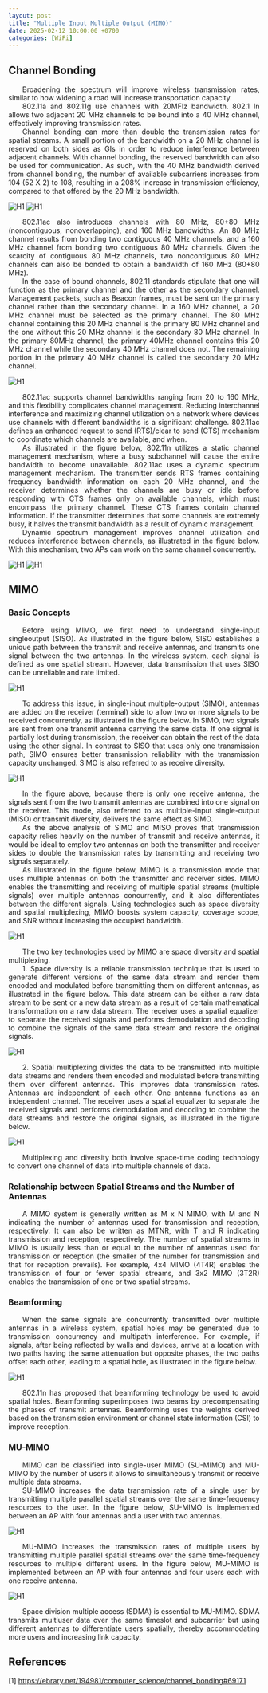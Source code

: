 ```yaml
---
layout: post
title: "Multiple Input Multiple Output (MIMO)"
date: 2025-02-12 10:00:00 +0700
categories: [WiFi]
---
```


## Channel Bonding

<div style="text-align: justify; text-indent: 2em;">
Broadening the spectrum will improve wireless transmission rates, similar to how widening a road will increase transportation capacity. 
</div>

<div style="text-align: justify; text-indent: 2em;">
802.11a and 802.11g use channels with 20MFIz bandwidth. 802.1 In allows two adjacent 20 MHz channels to be bound into a 40 MHz channel, effectively improving transmission rates.
</div>

<div style="text-align: justify; text-indent: 2em;">
Channel bonding can more than double the transmission rates for spatial streams. A small portion of the bandwidth on a 20 MHz channel is reserved on both sides as GIs in order to reduce interference between adjacent channels. With channel bonding, the reserved bandwidth can also be used for communication. As such, with the 40 MHz bandwidth derived from channel bonding, the number of available subcarriers increases from 104 (52 X 2) to 108, resulting in a 208% increase in transmission efficiency, compared to that offered by the 20 MHz bandwidth.
</div>

![H1](/assets/img/wifi/relation.png)
![H1](/assets/img/wifi/channelBoding.png)

<div style="text-align: justify; text-indent: 2em;">
802.11ac also introduces channels with 80 MHz, 80+80 MHz (noncontiguous, nonoverlapping), and 160 MHz bandwidths. An 80 MHz channel results from bonding two contiguous 40 MHz channels, and a 160 MHz channel from bonding two contiguous 80 MHz channels. Given the scarcity of contiguous 80 MHz channels, two noncontiguous 80 MHz channels can also be bonded to obtain a bandwidth of 160 MHz (80+80 MHz).
</div>

<div style="text-align: justify; text-indent: 2em;">
In the case of bound channels, 802.11 standards stipulate that one will function as the primary channel and the other as the secondary channel. Management packets, such as Beacon frames, must be sent on the primary channel rather than the secondary channel. In a 160 MHz channel, a 20 MHz channel must be selected as the primary channel. The 80 MHz channel containing this 20 MHz channel is the primary 80 MHz channel and the one without this 20 MHz channel is the secondary 80 MHz channel. In the primary 80MHz channel, the primary 40MHz channel contains this 20 MHz channel while the secondary 40 MHz channel does not. The remaining portion in the primary 40 MHz channel is called the secondary 20 MHz channel.
</div>

![H1](/assets/img/wifi/217.png)

<div style="text-align: justify; text-indent: 2em;">
802.11ac supports channel bandwidths ranging from 20 to 160 MHz, and this flexibility complicates channel management. Reducing interchannel interference and maximizing channel utilization on a network where devices use channels with different bandwidths is a significant challenge. 802.11ac defines an enhanced request to send (RTS)/clear to send (CTS) mechanism to coordinate which channels are available, and when.
</div>

<div style="text-align: justify; text-indent: 2em;">
As illustrated in the figure below, 802.11n utilizes a static channel management mechanism, where a busy subchannel will cause the entire bandwidth to become unavailable. 802.11ac uses a dynamic spectrum management mechanism. The transmitter sends RTS frames containing frequency bandwidth information on each 20 MHz channel, and the receiver determines whether the channels are busy or idle before responding with CTS frames only on available channels, which must encompass the primary channel. These CTS frames contain channel information. If the transmitter determines that some channels are extremely busy, it halves the transmit bandwidth as a result of dynamic management.
</div>

<div style="text-align: justify; text-indent: 2em;">
Dynamic spectrum management improves channel utilization and reduces interference between channels, as illustrated in the figure below. With this mechanism, two APs can work on the same channel concurrently.
</div>

![H1](/assets/img/wifi/219.png)
![H1](/assets/img/wifi/2191.png)

## MIMO
### Basic Concepts

<div style="text-align: justify; text-indent: 2em;">
Before using MIMO, we first need to understand single-input singleoutput (SISO). As illustrated in the figure below, SISO establishes a unique path between the transmit and receive antennas, and transmits one signal between the two antennas. In the wireless system, each signal is defined as one spatial stream. However, data transmission that uses SISO can be unreliable and rate limited.
</div>

![H1](/assets/img/wifi/SISO.png)

<div style="text-align: justify; text-indent: 2em;">
To address this issue, in single-input multiple-output (SIMO), antennas are added on the receiver (terminal) side to allow two or more signals to be received concurrently, as illustrated in the figure below. In SIMO, two signals are sent from one transmit antenna carrying the same data. If one signal is partially lost during transmission, the receiver can obtain the rest of the data using the other signal. In contrast to SISO that uses only one transmission path, SIMO ensures better transmission reliability with the transmission capacity unchanged. SIMO is also referred to as receive diversity.
</div>

![H1](/assets/img/wifi/MISO.png)

<div style="text-align: justify; text-indent: 2em;">
In the figure above, because there is only one receive antenna, the signals sent from the two transmit antennas are combined into one signal on the receiver. This mode, also referred to as multiple-input single-output (MISO) or transmit diversity, delivers the same effect as SIMO.
</div>

<div style="text-align: justify; text-indent: 2em;">
As the above analysis of SIMO and MISO proves that transmission capacity relies heavily on the number of transmit and receive antennas, it would be ideal to employ two antennas on both the transmitter and receiver sides to double the transmission rates by transmitting and receiving two signals separately.
</div>

<div style="text-align: justify; text-indent: 2em;">
As illustrated in the figure below, MIMO is a transmission mode that uses multiple antennas on both the transmitter and receiver sides. MIMO enables the transmitting and receiving of multiple spatial streams (multiple signals) over multiple antennas concurrently, and it also differentiates between the different signals. Using technologies such as space diversity and spatial multiplexing, MIMO boosts system capacity, coverage scope, and SNR without increasing the occupied bandwidth.
</div>

![H1](/assets/img/wifi/space.png)

<div style="text-align: justify; text-indent: 2em;">
The two key technologies used by MIMO are space diversity and spatial multiplexing.
</div>

<div style="text-align: justify; text-indent: 2em;">
1. Space diversity is a reliable transmission technique that is used to generate different versions of the same data stream and render them encoded and modulated before transmitting them on different antennas, as illustrated in the figure below. This data stream can be either a raw data stream to be sent or a new data stream as a result of certain mathematical transformation on a raw data stream. The receiver uses a spatial equalizer to separate the received signals and performs demodulation and decoding to combine the signals of the same data stream and restore the original signals.
</div>

![H1](/assets/img/wifi/space1.png)

<div style="text-align: justify; text-indent: 2em;">
2. Spatial multiplexing divides the data to be transmitted into multiple data streams and renders them encoded and modulated before transmitting them over different antennas. This improves data transmission rates. Antennas are independent of each other. One antenna functions as an independent channel. The receiver uses a spatial equalizer to separate the received signals and performs demodulation and decoding to combine the data streams and restore the original signals, as illustrated in the figure below.
</div>

![H1](/assets/img/wifi/space2.png)

<div style="text-align: justify; text-indent: 2em;">
Multiplexing and diversity both involve space-time coding technology to convert one channel of data into multiple channels of data.
</div>

### Relationship between Spatial Streams and the Number of Antennas

<div style="text-align: justify; text-indent: 2em;">
A MIMO system is generally written as M x N MIMO, with M and N indicating the number of antennas used for transmission and reception, respectively. It can also be written as MTNR, with T and R indicating transmission and reception, respectively. The number of spatial streams in MIMO is usually less than or equal to the number of antennas used for transmission or reception (the smaller of the number for transmission and that for reception prevails). For example, 4x4 MIMO (4T4R) enables the transmission of four or fewer spatial streams, and 3x2 MIMO (3T2R) enables the transmission of one or two spatial streams.
</div>

### Beamforming

<div style="text-align: justify; text-indent: 2em;">
When the same signals are concurrently transmitted over multiple antennas in a wireless system, spatial holes may be generated due to transmission concurrency and multipath interference. For example, if signals, after being reflected by walls and devices, arrive at a location with two paths having the same attenuation but opposite phases, the two paths offset each other, leading to a spatial hole, as illustrated in the figure below.
</div>

![H1](/assets/img/wifi/beforming.png)

<div style="text-align: justify; text-indent: 2em;">
802.11n has proposed that beamforming technology be used to avoid spatial holes. Beamforming superimposes two beams by precompensating the phases of transmit antennas. Beamforming uses the weights derived based on the transmission environment or channel state information (CSI) to improve reception.
</div>

### MU-MIMO

<div style="text-align: justify; text-indent: 2em;">
MIMO can be classified into single-user MIMO (SU-MIMO) and MU-MIMO by the number of users it allows to simultaneously transmit or receive multiple data streams.
</div>

<div style="text-align: justify; text-indent: 2em;">
SU-MIMO increases the data transmission rate of a single user by transmitting multiple parallel spatial streams over the same time-frequency resources to the user. In the figure below, SU-MIMO is implemented between an AP with four antennas and a user with two antennas.
</div>

![H1](/assets/img/wifi/SUMIMO.png)

<div style="text-align: justify; text-indent: 2em;">
MU-MIMO increases the transmission rates of multiple users by transmitting multiple parallel spatial streams over the same time-frequency resources to multiple different users. In the figure below, MU-MIMO is implemented between an AP with four antennas and four users each with one receive antenna.
</div>

![H1](/assets/img/wifi/MIMUMO.png)

<div style="text-align: justify; text-indent: 2em;">
Space division multiple access (SDMA) is essential to MU-MIMO. SDMA transmits multiuser data over the same timeslot and subcarrier but using different antennas to differentiate users spatially, thereby accommodating more users and increasing link capacity.
</div>

## References

[1] https://ebrary.net/194981/computer_science/channel_bonding#69171
